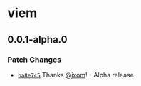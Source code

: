 # viem

## 0.0.1-alpha.0

### Patch Changes

- [`ba8e7c5`](https://github.com/wagmi-dev/viem/commit/ba8e7c5b102fe906886f439b74c4f766d1ccd727) Thanks [@jxom](https://github.com/jxom)! - Alpha release

